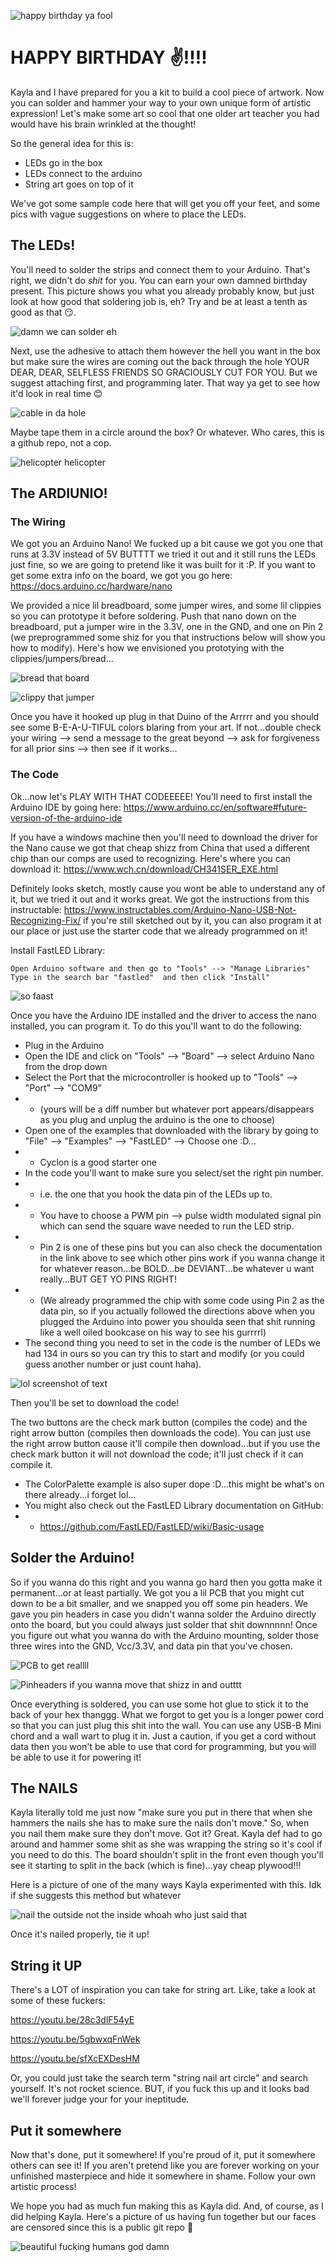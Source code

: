 ![happy birthday ya fool](images/hbd.gif)

# HAPPY BIRTHDAY ✌️!!!!

Kayla and I have prepared for you a kit to build a cool piece of artwork. Now you can solder and hammer your way to your own unique form of artistic expression! Let's make some art so cool that one older art teacher you had would have his brain wrinkled at the thought!

So the general idea for this is:

- LEDs go in the box
- LEDs connect to the arduino
- String art goes on top of it

We've got some sample code here that will get you off your feet, and some pics with vague suggestions on where to place the LEDs. 

## The LEDs!

You'll need to solder the strips and connect them to your Arduino. That's right, we didn't do _shit_ for you. You can earn your own damned birthday present. This picture shows you what you already probably know, but just look at how good that soldering job is, eh? Try and be at least a tenth as good as that 😏.

![damn we can solder eh](images/1.jpg)

Next, use the adhesive to attach them however the hell you want in the box but make sure the wires are coming out the back through the hole YOUR DEAR, DEAR, SELFLESS FRIENDS SO GRACIOUSLY CUT FOR YOU. But we suggest attaching first, and programming later. That way ya get to see how it'd look in real time 😊

![cable in da hole](images/2.jpg)

Maybe tape them in a circle around the box? Or whatever. Who cares, this is a github repo, not a cop.

![helicopter helicopter](images/3.jpg)

## The ARDIUNIO!
### The Wiring

We got you an Arduino Nano! We fucked up a bit cause we got you one that runs at 3.3V instead of 5V BUTTTT we tried it out and it still runs the LEDs just fine, so we are going to pretend like it was built for it :P. If you want to get some extra info on the board, we got you go here: https://docs.arduino.cc/hardware/nano

We provided a nice lil breadboard, some jumper wires, and some lil clippies so you can prototype it before soldering. Push that nano down on the breadboard, put a jumper wire in the 3.3V, one in the GND, and one on Pin 2 (we preprogrammed some shiz for you that instructions below will show you how to modify). Here's how we envisioned you prototying with the clippies/jumpers/bread...

![bread that board](images/bread.jpg)

![clippy that jumper](images/clip.jpg)

Once you have it hooked up plug in that Duino of the Arrrrr and you should see some B-E-A-U-TIFUL colors blaring from your art. If not...double check your wiring --> send a message to the great beyond --> ask for forgiveness for all prior sins --> then see if it works...

### The Code

Ok...now let's PLAY WITH THAT CODEEEEE! You'll need to first install the Arduino IDE by going here: https://www.arduino.cc/en/software#future-version-of-the-arduino-ide  

If you have a windows machine then you'll need to download the driver for the Nano cause we got that cheap shizz from China that used a different chip than our comps are used to recognizing. Here's where you can download it: https://www.wch.cn/download/CH341SER_EXE.html 

Definitely looks sketch, mostly cause you wont be able to understand any of it, but we tried it out and it works great. We got the instructions from this instructable: https://www.instructables.com/Arduino-Nano-USB-Not-Recognizing-Fix/ if you're still sketched out by it, you can also program it at our place or just use the starter code that we already programmed on it! 

Install FastLED Library: 

    Open Arduino software and then go to "Tools" --> "Manage Libraries"
    Type in the search bar "fastled"  and then click "Install"

![so faast](images/fastled.png)

Once you have the Arduino IDE installed and the driver to access the nano installed, you can program it. To do this you'll want to do the following: 

- Plug in the Arduino 
- Open the IDE and click on "Tools" --> "Board" --> select Arduino Nano from the drop down
- Select the Port that the microcontroller is hooked up to "Tools" --> "Port" --> "COM9" 
- - (yours will be a diff number but whatever port appears/disappears as you plug and unplug the arduino is the one to choose) 
- Open one of the examples that downloaded with the library by going to "File" --> "Examples" -->  "FastLED" --> Choose one :D...
- - Cyclon is a good starter one
- In the code you'll want to make sure you select/set the right pin number.
- - i.e. the one that you hook the data pin of the LEDs up to. 
- - You have to choose a PWM pin --> pulse width modulated signal pin which can send the square wave needed to run the LED strip. 
- - Pin 2 is one of these pins but you can also check the documentation in the link above to see which other pins work if you wanna change it for whatever reason...be BOLD...be DEVIANT...be whatever u want really...BUT GET YO PINS RIGHT! 
- - (We already programmed the chip with some code using Pin 2 as the data pin, so if you actually followed the directions above when you plugged the Arduino into power you shoulda seen that shit running like a well oiled bookcase on his way to see his gurrrrl)
- The second thing you need to set in the code is the number of LEDs we had 134 in ours so you can try this to start and modify (or you could guess another number or just count haha). 

![lol screenshot of text](images/fastledcode.png)

Then you'll be set to download the code!  

The two buttons are the check mark button (compiles the code) and the right arrow button (compiles then downloads the code). You can just use the right arrow button cause it'll compile then download...but if you use the check mark button it will not download the code; it'll just check if it can compile it. 
- The ColorPalette example is also super dope :D...this might be what's on there already...i forget lol...
- You might also check out the FastLED Library documentation on GitHub: 
- - https://github.com/FastLED/FastLED/wiki/Basic-usage

## Solder the Arduino!

So if you wanna do this right and you wanna go hard then you gotta make it permanent...or at least partially. We got you a lil PCB that you might cut down to be a bit smaller, and we snapped you off some pin headers. We gave you pin headers in case you didn't wanna solder the Arduino directly onto the board, but you could always just solder that shit downnnnn! Once you figure out what you wanna do with the Arduino mounting, solder those three wires into the GND, Vcc/3.3V, and data pin that you've chosen. 

![PCB to get reallll](images/board.jpg)

![Pinheaders if you wanna move that shizz in and outttt](images/headers.jpg)

Once everything is soldered, you can use some hot glue to stick it to the back of your hex thanggg. What we forgot to get you is a longer power cord so that you can just plug this shit into the wall. You can use any USB-B Mini chord and a wall wart to plug it in. Just a caution, if you get a cord without data then you won't be able to use that cord for programming, but you will be able to use it for powering it! 

## The NAILS

Kayla literally told me just now "make sure you put in there that when she hammers the nails she has to make sure the nails don't move." So, when you nail them make sure they don't move. Got it? Great. Kayla def had to go around and hammer some shit as she was wrapping the string so it's cool if you need to do this. The board shouldn't split in the front even though you'll see it starting to split in the back (which is fine)...yay cheap plywood!!! 

Here is a picture of one of the many ways Kayla experimented with this. Idk if she suggests this method but whatever

![nail the outside not the inside whoah who just said that](images/4.jpg)

Once it's nailed properly, tie it up!

## String it UP

There's a LOT of inspiration you can take for string art. Like, take a look at some of these fuckers:

https://youtu.be/28c3dlF54yE

https://youtu.be/5gbwxqFnWek

https://youtu.be/sfXcEXDesHM

Or, you could just take the search term "string nail art circle" and search yourself. It's not rocket science. BUT, if you fuck this up and it looks bad we'll forever judge your for your ineptitude. 

## Put it somewhere

Now that's done, put it somewhere! If you're proud of it, put it somewhere others can see it! If you aren't pretend like you are forever working on your unfinished masterpiece and hide it somewhere in shame. Follow your own artistic process!

We hope you had as much fun making this as Kayla did. And, of course, as I did helping Kayla. Here's a picture of us having fun together but our faces are censored since this is a public git repo 🥰

![beautiful fucking humans god damn](images/luvurfriends.jpg)
